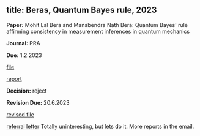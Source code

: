 title: Beras, Quantum Bayes rule, 2023
---

**Paper:**  Mohit Lal Bera and Manabendra Nath Bera:  Quantum Bayes' rule affirming consistency in measurement inferences in
    quantum mechanics 
 
**Journal:** PRA

**Due:** 1.2.2023

[file](REF_bera2023/file.pdf)

[report](REF_bera2023/report.pdf)

**Decision:**  reject

**Revision Due:** 20.6.2023

[revised file](REF_bera2023/revised_file.pdf)

[referral letter](REF_bera2023/referral.html)
Totally uninteresting, but lets do it. More reports in the  email.


